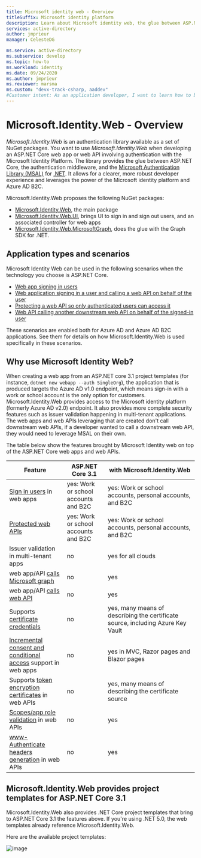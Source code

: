 ```yaml
---
title: Microsoft identity web - Overview
titleSuffix: Microsoft identity platform
description: Learn about Microsoft identity web, the glue between ASP.NET Core, authentication middleware, and MSAL.NET.
services: active-directory
author: jmprieur
manager: CelesteDG

ms.service: active-directory
ms.subservice: develop
ms.topic: how-to
ms.workload: identity
ms.date: 09/24/2020
ms.author: jmprieur
ms.reviewer: marsma
ms.custom: "devx-track-csharp, aaddev"
#Customer intent: As an application developer, I want to learn how to build ASP.NET Core web apps and web api calling or not downstream apis.
---
```


# Microsoft.Identity.Web - Overview

_Microsoft.Identity.Web_ is an authentication library available as a set of NuGet packages. You want to use _Microsoft.Identity.Web_ when developing an ASP.NET Core web app or web API involving authentication with the Microsoft Identity Platform. The library provides the glue between ASP.NET Core, the authentication middleware, and the [Microsoft Authentication Library (MSAL)](msal-overview.md) for [.NET](https://github.com/azuread/microsoft-authentication-library-for-dotnet). It allows for a clearer, more robust developer experience and leverages the power of the Microsoft identity platform and Azure AD B2C.

Microsoft.Identity.Web proposes the following NuGet packages:

- [Microsoft.Identity.Web](https://www.nuget.org/packages/Microsoft.Identity.Web), the main package
- [Microsoft.Identity.Web.UI](https://www.nuget.org/packages/Microsoft.Identity.Web.UI), brings UI to sign in and sign out users, and an associated controller for web apps
- [Microsoft.Identity.Web.MicrosoftGraph](https://www.nuget.org/packages/Microsoft.Identity.Web.MicrosoftGraph), does the glue with the Graph SDK for .NET.

## Application types and scenarios

Microsoft Identity Web can be used in the following scenarios when the technology you choose is ASP.NET Core. 

* [Web app signing in users](scenario-web-app-sign-user-overview.md)
* [Web application signing in a user and calling a web API on behalf of the user](scenario-web-app-call-api-overview.md)
* [Protecting a web API so only authenticated users can access it](scenario-protected-web-api-overview.md)
* [Web API calling another downstream web API on behalf of the signed-in user](scenario-web-api-call-api-overview.md)

These scenarios are enabled both for Azure AD and Azure AD B2C applications. See them for details on how Microsoft.Identity.Web is used specifically in these scenarios.

## Why use Microsoft Identity Web?

When  creating a web app from an ASP.NET core 3.1 project templates (for instance, `dotnet new webapp --auth SingleOrg`), the application that is produced targets the Azure AD v1.0 endpoint, which means sign-in with a work or school account is the only option for customers. Microsoft.Identity.Web provides access to the Microsoft identity platform (formerly Azure AD v2.0) endpoint. It also provides more complete security features such as issuer validation happening in multi-tenant applications. The web apps and web APIs leveraging that are created don't call downstream web APIs, if a developer wanted to call a downstream web API, they would need to leverage MSAL on their own.

The table below show the features brought by Microsoft Identity web on top of the ASP.NET Core web apps and web APIs.

| Feature                   | ASP.NET Core 3.1                       | with Microsoft.Identity.Web |
| ------------------------- | -------------------------------------- | --------------------------- |
| [Sign in users](scenario-web-app-sign-user-app-configuration.md) in web apps | yes: Work or school accounts and B2C   | yes: Work or school accounts, personal accounts, and B2C   |
| [Protected web APIs](scenario-protected-web-api-app-configuration.md#microsoftidentityweb)        | yes: Work or school accounts and B2C   | yes: Work or school accounts, personal accounts, and B2C |
| Issuer validation in multi-tenant apps        | no                                     | yes for all clouds          |
| web app/API [calls Microsoft graph](scenario-web-api-call-api-call-api.md#option-1-call-microsoft-graph-with-the-sdk)   | no                           | yes                         |
| web app/API [calls web API](scenario-web-api-call-api-call-api.md#option-1-call-microsoft-graph-with-the-sdk)   | no                                   | yes                         |
| Supports [certificate credentials](ms-id-web-using-certificates.md#client-certificates)   | no                            | yes, many means of describing the certificate source, including Azure Key Vault                        |
| [Incremental consent and conditional access](ms-id-web-handling-incremental-consent-conditional-access.md) support in web apps   | no                             | yes in MVC, Razor pages and Blazor pages |
| Supports [token encryption certificates](ms-id-web-using-certificates.md#decryption-certificates) in web APIs | no            | yes, many means of describing the certificate source |
| [Scopes/app role validation](scenario-protected-web-api-verification-scope-app-roles.md) in web APIs | no                        | yes |
| [www-Authenticate headers generation](ms-id-web-handling-incremental-consent-conditional-access.md#handling-incremental-consent-or-conditional-access-in-web-apis) in web APIs | no               | yes |

## Microsoft.Identity.Web provides project templates for ASP.NET Core 3.1

Microsoft.Identity.Web also provides .NET Core project templates that bring to ASP.NET Core 3.1 the features above. If you're using .NET 5.0, the web templates already reference Microsoft.Identity.Web.

Here are the available project templates: 

![image](https://user-images.githubusercontent.com/13203188/93343955-603e4100-f831-11ea-9cd8-7025f6361453.png)